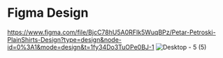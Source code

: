 # Figma Design

https://www.figma.com/file/BjcC78hU5A0RFIk5WuqBPz/Petar-Petroski-PlainShirts-Design?type=design&node-id=0%3A1&mode=design&t=1fy34Do3TuOPe0BJ-1
![Desktop - 5 (5)](https://github.com/PetarPetroski/is218_final_project/assets/45236464/6d5edf9f-7ac2-4491-bd46-aaafc92e7161)

